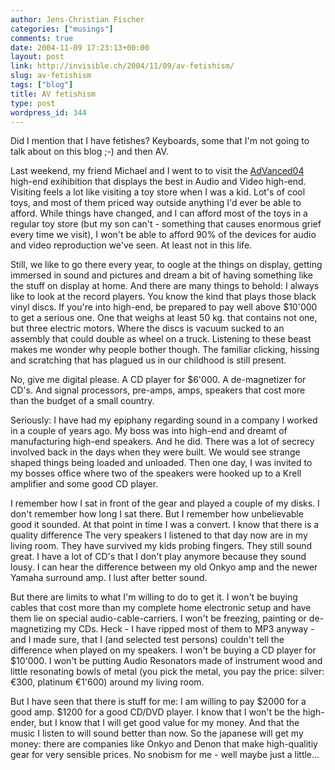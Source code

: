```yaml
---
author: Jens-Christian Fischer
categories: ["musings"]
comments: true
date: 2004-11-09 17:23:13+00:00
layout: post
link: http://invisible.ch/2004/11/09/av-fetishism/
slug: av-fetishism
tags: ["blog"]
title: AV fetishism
type: post
wordpress_id: 344
---
```


Did I mention that I have fetishes? Keyboards, some that I'm not going to talk about on this blog ;-) and then AV. 

Last weekend, my friend Michael and I went to to visit the [AdVanced04](http://www.advance04.ch) high-end exihibition that displays the best in Audio and Video high-end. Visiting feels a lot like visiting a toy store when I was a kid. Lot's of cool toys, and most of them priced way outside anything I'd ever be able to afford. While things have changed, and I can afford most of the toys in a regular toy store (but my son can't - something that causes enormous grief every time we visit), I won't be able to afford 90% of the devices for audio and video reproduction we've seen. At least not in this life.

Still, we like to go there every year, to oogle at the things on display, getting immersed in sound and pictures and dream a bit of having something like the stuff on display at home. And there are many things to behold: I always like to look at the record players. You know the kind that plays those black vinyl discs. If you're into high-end, be prepared to pay well above $10'000 to get a serious one. One that weighs at least 50 kg. that contains not one, but three electric motors. Where the  discs is vacuum sucked to an assembly that could double as wheel on a truck. Listening to these beast makes me wonder why people bother though. The familiar clicking, hissing and scratching that has plagued us in our childhood is still present. 

No, give me digital please. A CD player for $6'000. A de-magnetizer for CD's. And signal processors, pre-amps, amps, speakers that cost more than the budget of a small country.

Seriously: I have had my epiphany regarding sound in a company I worked in a couple of years ago. My boss was into high-end and dreamt of manufacturing high-end speakers. And he did. There was a lot of secrecy involved back in the days when they were built. We would see strange shaped things being loaded and unloaded. Then one day, I was invited to my bosses office where two of the speakers were hooked up to a Krell amplifier and some good CD player.

I remember how I sat in front of the gear and played a couple of my disks. I don't remember how long I sat there. But I remember how unbelievable good it sounded. At that point in time I was a convert. I know that there is a quality difference The very speakers I listened to that day now are in my living room. They have survived my kids probing fingers. They still sound great. I have a lot of CD's that I don't play anymore because they sound lousy. I can hear the difference between my old Onkyo amp and the newer Yamaha surround amp. I lust after better sound.

But there are limits to what I'm willing to do to get it. I won't be buying cables that cost more than my complete home electronic setup and have them lie on special audio-cable-carriers. I won't be freezing, painting or de-magnetizing my CDs. Heck - I have ripped most of them to MP3 anyway - and I made sure, that I (and selected test persons) couldn't tell the difference when played on my speakers. I won't be buying a CD player for $10'000. I won't be putting Audio Resonators made of instrument wood and little resonating bowls of metal (you pick the metal, you pay the price: silver: €300, platinum €1'600) around my living room.

But I have seen that there is stuff for me: I am willing to pay $2000 for a good amp. $1200 for a good CD/DVD player. I know that I won't be the high-ender, but I know that I will get good value for my money. And that the music I listen to will sound better than now. So the japanese will get my money: there are companies like Onkyo and Denon that make high-qualitiy gear for very sensible prices. No snobism for me - well maybe just a little...
